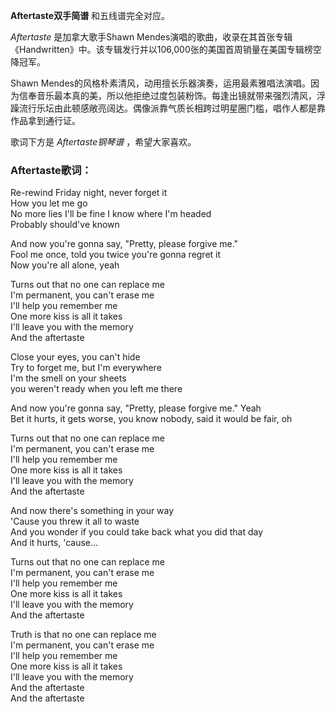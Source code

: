 

**Aftertaste双手简谱** 和五线谱完全对应。

_Aftertaste_ 是加拿大歌手Shawn
Mendes演唱的歌曲，收录在其首张专辑《Handwritten》中。该专辑发行并以106,000张的美国首周销量在美国专辑榜空降冠军。

Shawn
Mendes的风格朴素清风，动用擅长乐器演奏，运用最素雅唱法演唱。因为信奉音乐最本真的美，所以他拒绝过度包装粉饰。每逢出镜就带来强烈清风，浮躁流行乐坛由此顿感敞亮阔达。偶像派靠气质长相跨过明星圈门槛，唱作人都是靠作品拿到通行证。

歌词下方是 _Aftertaste钢琴谱_ ，希望大家喜欢。

### Aftertaste歌词：

Re-rewind Friday night, never forget it  
How you let me go  
No more lies I'll be fine I know where I'm headed  
Probably should've known

And now you're gonna say, "Pretty, please forgive me."  
Fool me once, told you twice you're gonna regret it  
Now you're all alone, yeah

Turns out that no one can replace me  
I'm permanent, you can't erase me  
I'll help you remember me  
One more kiss is all it takes  
I'll leave you with the memory  
And the aftertaste

Close your eyes, you can't hide  
Try to forget me, but I'm everywhere  
I'm the smell on your sheets  
you weren't ready when you left me there

And now you're gonna say, "Pretty, please forgive me." Yeah  
Bet it hurts, it gets worse, you know nobody, said it would be fair, oh

Turns out that no one can replace me  
I'm permanent, you can't erase me  
I'll help you remember me  
One more kiss is all it takes  
I'll leave you with the memory  
And the aftertaste

And now there's something in your way  
'Cause you threw it all to waste  
And you wonder if you could take back what you did that day  
And it hurts, 'cause...

Turns out that no one can replace me  
I'm permanent, you can't erase me  
I'll help you remember me  
One more kiss is all it takes  
I'll leave you with the memory  
And the aftertaste

Truth is that no one can replace me  
I'm permanent, you can't erase me  
I'll help you remember me  
One more kiss is all it takes  
I'll leave you with the memory  
And the aftertaste  
And the aftertaste

